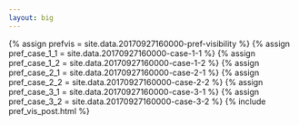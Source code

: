 ```yaml
---
layout: big
---
```

{% assign prefvis = site.data.20170927160000-pref-visibility %}
{% assign pref_case_1_1 = site.data.20170927160000-case-1-1 %}
{% assign pref_case_1_2 = site.data.20170927160000-case-1-2 %}
{% assign pref_case_2_1 = site.data.20170927160000-case-2-1 %}
{% assign pref_case_2_2 = site.data.20170927160000-case-2-2 %}
{% assign pref_case_3_1 = site.data.20170927160000-case-3-1 %}
{% assign pref_case_3_2 = site.data.20170927160000-case-3-2 %}
{% include pref_vis_post.html %}
